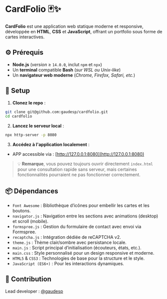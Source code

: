# CardFolio 🃏✨
**CardFolio** est une application web statique moderne et responsive, développée en **HTML**, **CSS** et **JavaScript**, offrant un portfolio sous forme de cartes interactives.

## ⚙️ Prérequis
- **Node.js** (*version* ≥ `14.0.0`, inclut `npm` et `npx`)
- Un **terminal** compatible **Bash** (*sur WSL ou Unix-like*)
- Un **navigateur web moderne** (*Chrome, Firefox, Safari, etc.*)

## 🚀 Setup
1. **Clonez le repo** :
```bash
git clone git@github.com:gaudesp/cardfolio.git
cd cardfolio
```

2. **Lancez le serveur local** :
```bash
npx http-server -p 8080
```

3. **Accédez à l'application localement** :
- APP accessible via : [http://127.0.0.1:8080](http://127.0.0.1:8080)

> 💡 **Remarque**, vous pouvez toujours ouvrir directement `index.html` pour une consultation rapide sans serveur, mais certaines fonctionnalités pourraient ne pas fonctionner correctement.

## 📦 Dépendances
- `Font Awesome` : Bibliothèque d’icônes pour embellir les cartes et les boutons.
- `navigator.js` : Navigation entre les sections avec animations (desktop) et scroll (mobile).
- `formspree.js` : Gestion du formulaire de contact avec envoi via Formspree.
- `recaptcha.js` : Intégration dédiée de reCAPTCHA v2.
- `theme.js` : Thème clair/sombre avec persistance locale.
- `main.js` : Script principal d’initialisation (écouteurs, états, etc.).
- `main.css` : Style personnalisé pour un design responsive et moderne.
- `HTML5` & `CSS3` : Technologies de base pour la structure et le style.
- `JavaScript (ES6+)` : Pour les interactions dynamiques.

## 🤝 Contribution
Lead developer : [@gaudesp](https://github.com/gaudesp)
